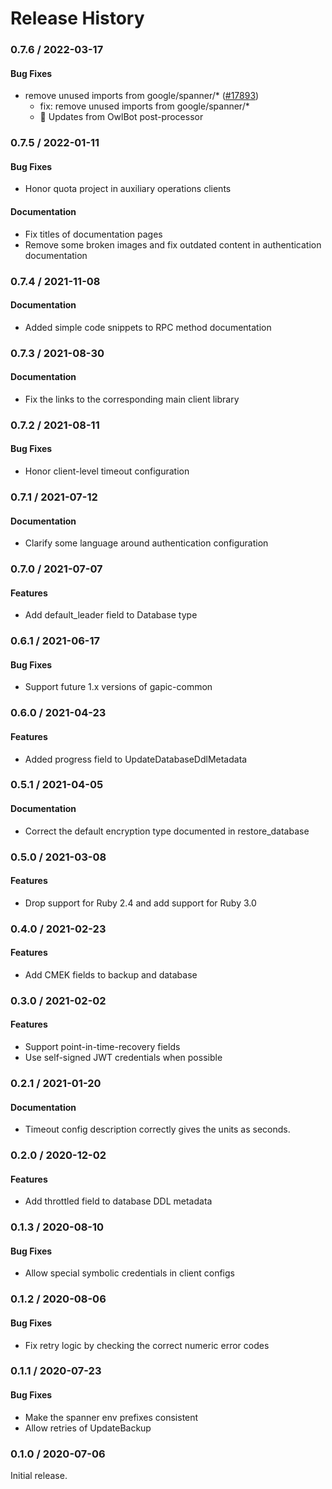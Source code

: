 # Release History

### 0.7.6 / 2022-03-17

#### Bug Fixes

* remove unused imports from google/spanner/* ([#17893](https://www.github.com/googleapis/google-cloud-ruby/issues/17893))
  * fix: remove unused imports from google/spanner/*
  * 🦉 Updates from OwlBot post-processor

### 0.7.5 / 2022-01-11

#### Bug Fixes

* Honor quota project in auxiliary operations clients

#### Documentation

* Fix titles of documentation pages
* Remove some broken images and fix outdated content in authentication documentation

### 0.7.4 / 2021-11-08

#### Documentation

* Added simple code snippets to RPC method documentation

### 0.7.3 / 2021-08-30

#### Documentation

* Fix the links to the corresponding main client library

### 0.7.2 / 2021-08-11

#### Bug Fixes

* Honor client-level timeout configuration

### 0.7.1 / 2021-07-12

#### Documentation

* Clarify some language around authentication configuration

### 0.7.0 / 2021-07-07

#### Features

* Add default_leader field to Database type

### 0.6.1 / 2021-06-17

#### Bug Fixes

* Support future 1.x versions of gapic-common

### 0.6.0 / 2021-04-23

#### Features

* Added progress field to UpdateDatabaseDdlMetadata

### 0.5.1 / 2021-04-05

#### Documentation

* Correct the default encryption type documented in restore_database

### 0.5.0 / 2021-03-08

#### Features

* Drop support for Ruby 2.4 and add support for Ruby 3.0

### 0.4.0 / 2021-02-23

#### Features

* Add CMEK fields to backup and database

### 0.3.0 / 2021-02-02

#### Features

* Support point-in-time-recovery fields
* Use self-signed JWT credentials when possible

### 0.2.1 / 2021-01-20

#### Documentation

* Timeout config description correctly gives the units as seconds.

### 0.2.0 / 2020-12-02

#### Features

* Add throttled field to database DDL metadata

### 0.1.3 / 2020-08-10

#### Bug Fixes

* Allow special symbolic credentials in client configs

### 0.1.2 / 2020-08-06

#### Bug Fixes

* Fix retry logic by checking the correct numeric error codes

### 0.1.1 / 2020-07-23

#### Bug Fixes

* Make the spanner env prefixes consistent
* Allow retries of UpdateBackup

### 0.1.0 / 2020-07-06

Initial release.
